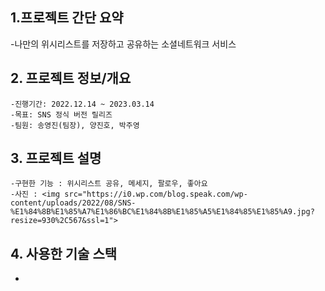 ## 1.프로젝트 간단 요약
-나만의 위시리스트를 저장하고 공유하는 소셜네트워크 서비스




## 2. 프로젝트 정보/개요 
    -진행기간: 2022.12.14 ~ 2023.03.14
    -목표: SNS 정식 버전 릴리즈
    -팀원: 송영진(팀장), 양진호, 박주영




## 3. 프로젝트 설명 
    -구현한 기능 : 위시리스트 공유, 메세지, 팔로우, 좋아요
    -사진 : <img src="https://i0.wp.com/blog.speak.com/wp-content/uploads/2022/08/SNS-%E1%84%8B%E1%85%A7%E1%86%BC%E1%84%8B%E1%85%A5%E1%84%85%E1%85%A9.jpg?resize=930%2C567&ssl=1">



## 4. 사용한 기술 스택
-
